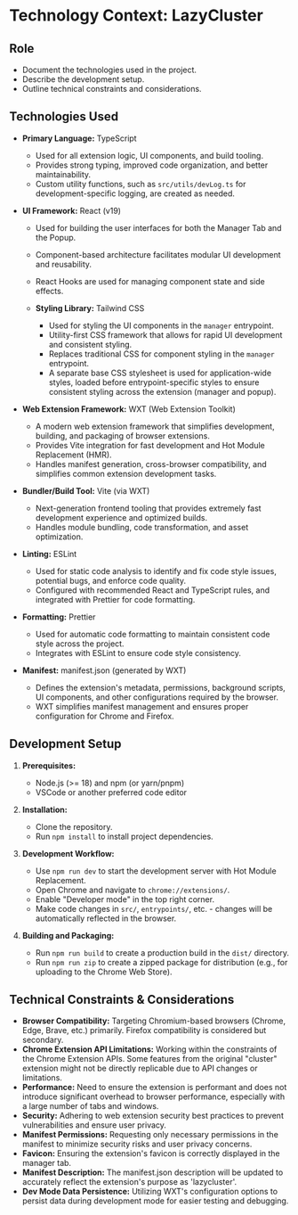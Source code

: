 # Technology Context: LazyCluster

## Role

- Document the technologies used in the project.
- Describe the development setup.
- Outline technical constraints and considerations.

## Technologies Used

- **Primary Language:** TypeScript

  - Used for all extension logic, UI components, and build tooling.
  - Provides strong typing, improved code organization, and better maintainability.
  - Custom utility functions, such as `src/utils/devLog.ts` for development-specific logging, are created as needed.

- **UI Framework:** React (v19)

  - Used for building the user interfaces for both the Manager Tab and the Popup.
  - Component-based architecture facilitates modular UI development and reusability.
  - React Hooks are used for managing component state and side effects.

  - **Styling Library:** Tailwind CSS

    - Used for styling the UI components in the `manager` entrypoint.
    - Utility-first CSS framework that allows for rapid UI development and consistent styling.
    - Replaces traditional CSS for component styling in the `manager` entrypoint.
    - A separate base CSS stylesheet is used for application-wide styles, loaded before entrypoint-specific styles to ensure consistent styling across the extension (manager and popup).

- **Web Extension Framework:** WXT (Web Extension Toolkit)

  - A modern web extension framework that simplifies development, building, and packaging of browser extensions.
  - Provides Vite integration for fast development and Hot Module Replacement (HMR).
  - Handles manifest generation, cross-browser compatibility, and simplifies common extension development tasks.

- **Bundler/Build Tool:** Vite (via WXT)

  - Next-generation frontend tooling that provides extremely fast development experience and optimized builds.
  - Handles module bundling, code transformation, and asset optimization.

- **Linting:** ESLint

  - Used for static code analysis to identify and fix code style issues, potential bugs, and enforce code quality.
  - Configured with recommended React and TypeScript rules, and integrated with Prettier for code formatting.

- **Formatting:** Prettier

  - Used for automatic code formatting to maintain consistent code style across the project.
  - Integrates with ESLint to ensure code style consistency.

- **Manifest:** manifest.json (generated by WXT)
  - Defines the extension's metadata, permissions, background scripts, UI components, and other configurations required by the browser.
  - WXT simplifies manifest management and ensures proper configuration for Chrome and Firefox.

## Development Setup

1. **Prerequisites:**

   - Node.js (>= 18) and npm (or yarn/pnpm)
   - VSCode or another preferred code editor

2. **Installation:**

   - Clone the repository.
   - Run `npm install` to install project dependencies.

3. **Development Workflow:**

   - Use `npm run dev` to start the development server with Hot Module Replacement.
   - Open Chrome and navigate to `chrome://extensions/`.
   - Enable "Developer mode" in the top right corner.
   - Make code changes in `src/`, `entrypoints/`, etc. - changes will be automatically reflected in the browser.

4. **Building and Packaging:**
   - Run `npm run build` to create a production build in the `dist/` directory.
   - Run `npm run zip` to create a zipped package for distribution (e.g., for uploading to the Chrome Web Store).

## Technical Constraints & Considerations

- **Browser Compatibility:** Targeting Chromium-based browsers (Chrome, Edge, Brave, etc.) primarily. Firefox compatibility is considered but secondary.
- **Chrome Extension API Limitations:** Working within the constraints of the Chrome Extension APIs. Some features from the original "cluster" extension might not be directly replicable due to API changes or limitations.
- **Performance:** Need to ensure the extension is performant and does not introduce significant overhead to browser performance, especially with a large number of tabs and windows.
- **Security:** Adhering to web extension security best practices to prevent vulnerabilities and ensure user privacy.
- **Manifest Permissions:** Requesting only necessary permissions in the manifest to minimize security risks and user privacy concerns.
- **Favicon:** Ensuring the extension's favicon is correctly displayed in the manager tab.
- **Manifest Description:** The manifest.json description will be updated to accurately reflect the extension's purpose as 'lazycluster'.
- **Dev Mode Data Persistence:** Utilizing WXT's configuration options to persist data during development mode for easier testing and debugging.

